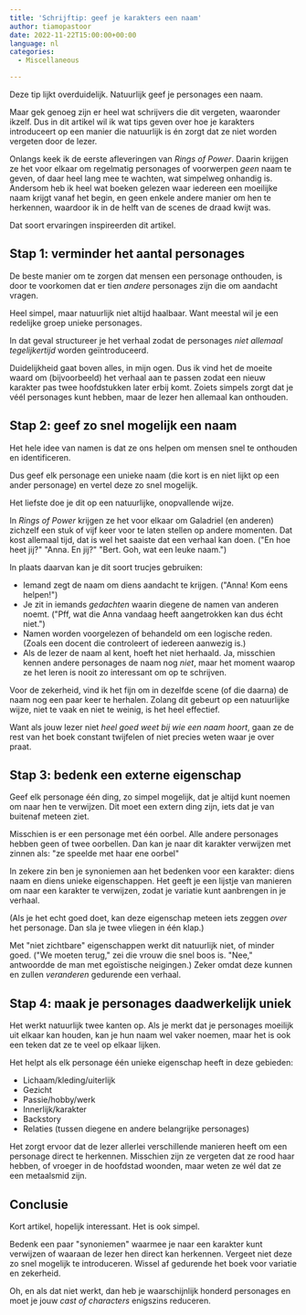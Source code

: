 ```yaml
---
title: 'Schrijftip: geef je karakters een naam'
author: tiamopastoor
date: 2022-11-22T15:00:00+00:00
language: nl
categories:
  - Miscellaneous

---
```

Deze tip lijkt overduidelijk. Natuurlijk geef je personages een naam.

Maar gek genoeg zijn er heel wat schrijvers die dit vergeten, waaronder ikzelf. Dus in dit artikel wil ik wat tips geven over hoe je karakters introduceert op een manier die natuurlijk is én zorgt dat ze niet worden vergeten door de lezer.

Onlangs keek ik de eerste afleveringen van _Rings of Power_. Daarin krijgen ze het voor elkaar om regelmatig personages of voorwerpen _geen_ naam te geven, of daar heel lang mee te wachten, wat simpelweg onhandig is. Andersom heb ik heel wat boeken gelezen waar iedereen een moeilijke naam krijgt vanaf het begin, en geen enkele andere manier om hen te herkennen, waardoor ik in de helft van de scenes de draad kwijt was.

Dat soort ervaringen inspireerden dit artikel.

## Stap 1: verminder het aantal personages

De beste manier om te zorgen dat mensen een personage onthouden, is door te voorkomen dat er tien _andere_ personages zijn die om aandacht vragen. 

Heel simpel, maar natuurlijk niet altijd haalbaar. Want meestal wil je een redelijke groep unieke personages.

In dat geval structureer je het verhaal zodat de personages _niet allemaal tegelijkertijd_ worden geïntroduceerd. 

Duidelijkheid gaat boven alles, in mijn ogen. Dus ik vind het de moeite waard om (bijvoorbeeld) het verhaal aan te passen zodat een nieuw karakter pas twee hoofdstukken later erbij komt. Zoiets simpels zorgt dat je véél personages kunt hebben, maar de lezer hen allemaal kan onthouden.

## Stap 2: geef zo snel mogelijk een naam

Het hele idee van namen is dat ze ons helpen om mensen snel te onthouden en identificeren. 

Dus geef elk personage een unieke naam (die kort is en niet lijkt op een ander personage) en vertel deze zo snel mogelijk.

Het liefste doe je dit op een natuurlijke, onopvallende wijze.

In _Rings of Power_ krijgen ze het voor elkaar om Galadriel (en anderen) zichzelf een stuk of vijf keer voor te laten stellen op andere momenten. Dat kost allemaal tijd, dat is wel het saaiste dat een verhaal kan doen. ("En hoe heet jij?" "Anna. En jij?" "Bert. Goh, wat een leuke naam.")

In plaats daarvan kan je dit soort trucjes gebruiken:

  * Iemand zegt de naam om diens aandacht te krijgen. ("Anna! Kom eens helpen!")
  * Je zit in iemands _gedachten_ waarin diegene de namen van anderen noemt. ("Pff, wat die Anna vandaag heeft aangetrokken kan dus écht niet.")
  * Namen worden voorgelezen of behandeld om een logische reden. (Zoals een docent die controleert of iedereen aanwezig is.)
  * Als de lezer de naam al kent, hoeft het niet herhaald. Ja, misschien kennen andere personages de naam nog _niet_, maar het moment waarop ze het leren is nooit zo interessant om op te schrijven.

Voor de zekerheid, vind ik het fijn om in dezelfde scene (of die daarna) de naam nog een paar keer te herhalen. Zolang dit gebeurt op een natuurlijke wijze, niet te vaak en niet te weinig, is het heel effectief.

Want als jouw lezer niet _heel goed weet bij wie een naam hoort_, gaan ze de rest van het boek constant twijfelen of niet precies weten waar je over praat.

## Stap 3: bedenk een externe eigenschap

Geef elk personage één ding, zo simpel mogelijk, dat je altijd kunt noemen om naar hen te verwijzen. Dit moet een extern ding zijn, iets dat je van buitenaf meteen ziet.

Misschien is er een personage met één oorbel. Alle andere personages hebben geen of twee oorbellen. Dan kan je naar dit karakter verwijzen met zinnen als: "ze speelde met haar ene oorbel"

In zekere zin ben je synoniemen aan het bedenken voor een karakter: diens naam en diens unieke eigenschappen. Het geeft je een lijstje van manieren om naar een karakter te verwijzen, zodat je variatie kunt aanbrengen in je verhaal.

(Als je het echt goed doet, kan deze eigenschap meteen iets zeggen _over_ het personage. Dan sla je twee vliegen in één klap.)

Met "niet zichtbare" eigenschappen werkt dit natuurlijk niet, of minder goed. ("We moeten terug," zei die vrouw die snel boos is. "Nee," antwoordde de man met egoïstische neigingen.) Zeker omdat deze kunnen en zullen _veranderen_ gedurende een verhaal.

## Stap 4: maak je personages daadwerkelijk uniek

Het werkt natuurlijk twee kanten op. Als je merkt dat je personages moeilijk uit elkaar kan houden, kan je hun naam wel vaker noemen, maar het is ook een teken dat ze te veel op elkaar lijken.

Het helpt als elk personage één unieke eigenschap heeft in deze gebieden:

  * Lichaam/kleding/uiterlijk
  * Gezicht
  * Passie/hobby/werk
  * Innerlijk/karakter
  * Backstory
  * Relaties (tussen diegene en andere belangrijke personages)

Het zorgt ervoor dat de lezer allerlei verschillende manieren heeft om een personage direct te herkennen. Misschien zijn ze vergeten dat ze rood haar hebben, of vroeger in de hoofdstad woonden, maar weten ze wél dat ze een metaalsmid zijn.

## Conclusie

Kort artikel, hopelijk interessant. Het is ook simpel. 

Bedenk een paar "synoniemen" waarmee je naar een karakter kunt verwijzen of waaraan de lezer hen direct kan herkennen. Vergeet niet deze zo snel mogelijk te introduceren. Wissel af gedurende het boek voor variatie en zekerheid.

Oh, en als dat niet werkt, dan heb je waarschijnlijk honderd personages en moet je jouw _cast of characters_ enigszins reduceren.